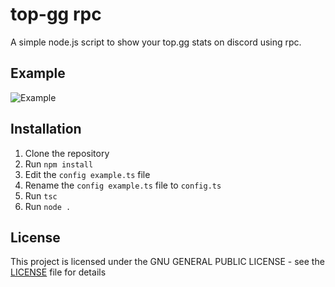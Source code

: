 # top-gg rpc
A simple node.js script to show your top.gg stats on discord using rpc.
## Example
![Example](https://i.wumpus.bar/raw/1u53zq8rYO9PCUOvMrLGcOeklA-Un63du)
## Installation
1. Clone the repository
2. Run `npm install`
3. Edit the `config example.ts` file
4. Rename the `config example.ts` file to `config.ts`
5. Run `tsc`
6. Run `node .`
## License
This project is licensed under the GNU GENERAL PUBLIC LICENSE - see the [LICENSE](LICENSE) file for details
